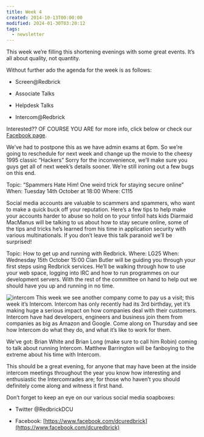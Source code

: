 ```yaml
---
title: Week 4
created: 2014-10-13T00:00:00
modified: 2024-01-30T03:20:12
tags:
  - newsletter
---
```


This week we’re filling this shortening evenings with some great events. It’s all about quality, not quantity.

Without further ado the agenda for the week is as follows:

* Screen@Redbrick

* Associate Talks

* Helpdesk Talks

* Intercom@Redbrick

Interested?? OF COURSE YOU ARE for more info, click below or check our [Facebook page](https://www.facebook.com/dcuredbrick).

We’ve had to postpone this as we have admin exams at 6pm. So we’re going to reschedule for next week and change up the movie to the cheesy 1995 classic “Hackers” Sorry for the inconvenience, we’ll make sure you guys get all of next week’s details sooner. We’re still ironing out a few bugs on this end.

Topic: “Spammers Hate Him! One weird trick for staying secure online” When: Tuesday 14th October at 18:00 Where: C115

Social media accounts are valuable to scammers and spammers, who want to make a quick buck off your reputation. Here’s a few tips to help make your accounts harder to abuse so hold on to your tinfoil hats kids Diarmaid MacManus will be talking to us about how to stay secure online, some of the tips and tricks he’s learned from his time in application security with various multinationals. If you don’t leave this talk paranoid we’ll be surprised!

Topic: How to get up and running with Redbrick. Where: LG25 When: Wednesday 15th October 15:00 Cian Butler will be guiding you through your first steps using Redbrick services. He’ll be walking through how to use your web space, logging into IRC and how to run programmes on our development servers. With the rest of the committee on hand to help out we should have you up and running in no time.

![intercom](https://blog.redbrick.dcu.ie/post/week-4/intercom.png) This week we see another company come to pay us a visit; this week it’s Intercom. Intercom has only recently had its 3rd birthday, yet it’s making huge a serious impact on how companies deal with their customers. Intercom have had developers, engineers and business join them from companies as big as Amazon and Google. Come along on Thursday and see how Intercom do what they do, and what it’s like to work for them.

We’ve got: Brian White and Brian Long (make sure to call him Robin) coming to talk about running Intercom. Matthew Barrington will be fanboying to the extreme about his time with Intercom.

This should be a great evening, for anyone that may have been at the inside intercom meetings throughout the year you know how interesting and enthusiastic the Intercomrades are; for those who haven’t you should definitely come along and witness it first hand.

Don’t forget to keep an eye on our various social media soapboxes:

* Twitter @RedbrickDCU

* Facebook: [https://www.facebook.com/dcuredbrick](https://www.facebook.com/dcuredbrick)
